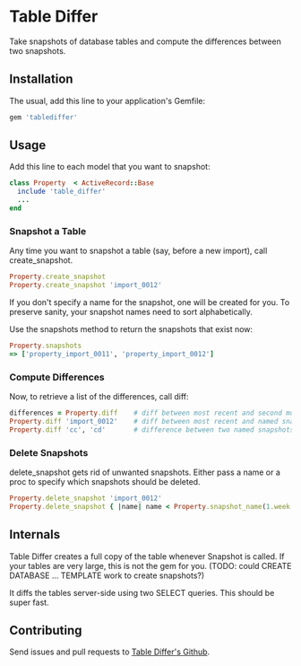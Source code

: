 # Table Differ

Take snapshots of database tables and compute the differences between two snapshots.

## Installation

The usual, add this line to your application's Gemfile:

```ruby
gem 'tablediffer'
```

## Usage

Add this line to each model that you want to snapshot:

```ruby
class Property  < ActiveRecord::Base
  include 'table_differ'
  ...
end
```

### Snapshot a Table

Any time you want to snapshot a table (say, before a new import),
call create_snapshot.

```ruby
Property.create_snapshot
Property.create_snapshot 'import_0012'
```

If you don't specify a name for the snapshot, one will be created for you.
To preserve sanity, your snapshot names need to sort alphabetically.

Use the snapshots method to return the snapshots that exist now:

```ruby
Property.snapshots
=> ['property_import_0011', 'property_import_0012']
```

### Compute Differences

Now, to retrieve a list of the differences, call diff:

```ruby
differences = Property.diff    # diff between most recent and second most recent
Property.diff 'import_0012'    # diff between most recent and named snapshot
Property.diff 'cc', 'cd'       # difference between two named snapshots
```

### Delete Snapshots

delete_snapshot gets rid of unwanted snapshots.
Either pass a name or a proc to specify which snapshots should be deleted.

```ruby
Property.delete_snapshot 'import_0012'
Property.delete_snapshot { |name| name < Property.snapshot_name(1.week.ago) }
```

## Internals

Table Differ creates a full copy of the table whenever Snapshot is called.
If your tables are very large, this is not the gem for you.
(TODO: could CREATE DATABASE ... TEMPLATE work to create snapshots?)

It diffs the tables server-side using two SELECT queries.  This should
be super fast.


## Contributing

Send issues and pull requests to [Table Differ's Github](github.com/bronson/tablediffer).
